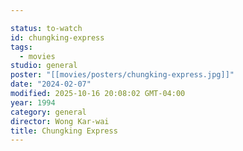 ```yaml
---

status: to-watch
id: chungking-express
tags:
  - movies
studio: general
poster: "[[movies/posters/chungking-express.jpg]]"
date: "2024-02-07"
modified: 2025-10-16 20:08:02 GMT-04:00
year: 1994
category: general
director: Wong Kar-wai
title: Chungking Express
---
```

